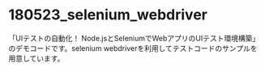 # 180523_selenium_webdriver
「UIテストの自動化！ Node.jsとSeleniumでWebアプリのUIテスト環境構築」のデモコードです。selenium webdriverを利用してテストコードのサンプルを用意しています。
